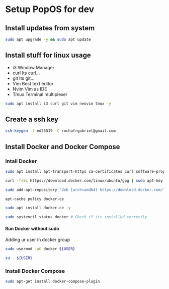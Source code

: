 # Setup PopOS for dev

## Install updates from system
```bash
sudo apt upgrade -y && sudo apt update
```

## Install stuff for linux usage
 - i3 Window Manager
 - curl Its curl...
 - git Its git...
 - Vim Best text editor
 - Nvim Vim as IDE
 - Tmux Terminal multiplexer
```bash
sudo apt install i3 curl git vim neovim tmux -y
```

## Create a ssh key
```bash
ssh-keygen -t ed25519 -C rochafrgabriel@gmail.com
```

## Install Docker and Docker Compose

### Intall Docker
```bash
sudo apt install apt-transport-https ca-certificates curl software-properties-common -y

curl -fsSL https://download.docker.com/linux/ubuntu/gpg | sudo apt-key add -

sudo add-apt-repository "deb [arch=amd64] https://download.docker.com/linux/ubuntu focal stable"

apt-cache policy docker-ce

sudo apt install docker-ce -y

sudo systemctl status docker # Check if its installed correctly
```
#### Run Docker without sudo
Adding ur user in docker group
```bash
sudo usermod -aG docker ${USER}

su - ${USER}
```
### Install Docker Compose
```bash
sudo apt-get install docker-compose-plugin
```
